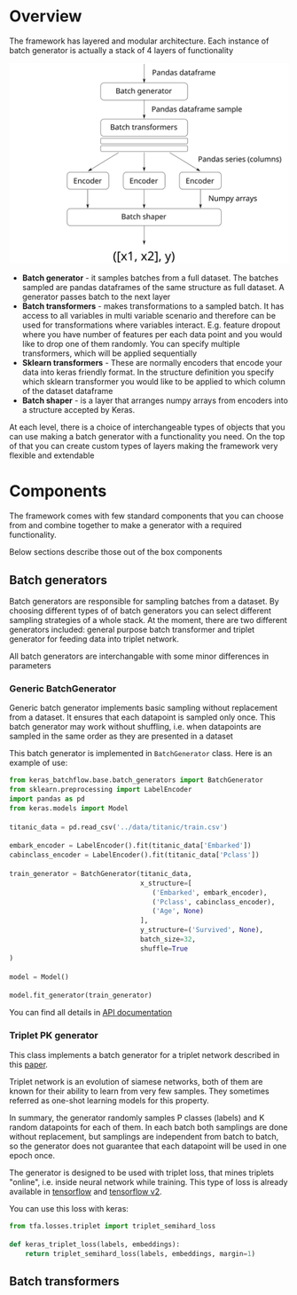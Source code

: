# Overview

The framework has layered and modular architecture. Each instance of batch generator is actually
a stack of 4 layers of functionality

![Functional diagram](images/functional_diagram.svg)

- **Batch generator** - it samples batches from a full dataset. The batches sampled are
 pandas dataframes of the same structure as full dataset. A generator passes batch to
  the next layer 
- **Batch transformers** - makes transformations to a sampled batch. It has access to all variables
 in multi variable scenario and therefore can be used for transformations where variables
  interact. E.g. feature dropout where you have number of features per each data point and 
  you would like to drop one of them randomly. You can specify multiple transformers, which will 
  be applied sequentially
- **Sklearn transformers** - These are normally encoders that encode your data into keras friendly
 format. In the structure definition you specify which sklearn transformer you would like to
 be applied to which column of the dataset dataframe
- **Batch shaper** - is a layer that arranges numpy arrays from encoders into a structure 
 accepted by Keras. 

At each level, there is a choice of interchangeable types of objects that you can use 
making a batch generator with a functionality you need. On the top of that you can create 
custom types of layers making the framework very flexible and extendable

# Components 

The framework comes with few standard components that you can choose from and combine together to 
make a generator with a required functionality. 

Below sections describe those out of the box components

## Batch generators

Batch generators are responsible for sampling batches from a dataset. By choosing different types of 
of batch generators you can select different sampling strategies of a whole stack. At the moment, 
there are two different generators included: general purpose batch transformer and triplet generator for 
feeding data into triplet network. 

All batch generators are interchangable with some minor differences in parameters 

### Generic BatchGenerator

Generic batch generator implements basic sampling without replacement from a dataset. 
It ensures that each datapoint is sampled only once. This batch generator may work without shuffling, i.e. when
datapoints are sampled in the same order as they are presented in a dataset

This batch generator is implemented in `BatchGenerator` class. Here is an example of use:

```python
from keras_batchflow.base.batch_generators import BatchGenerator
from sklearn.preprocessing import LabelEncoder
import pandas as pd
from keras.models import Model

titanic_data = pd.read_csv('../data/titanic/train.csv')

embark_encoder = LabelEncoder().fit(titanic_data['Embarked'])
cabinclass_encoder = LabelEncoder().fit(titanic_data['Pclass'])

train_generator = BatchGenerator(titanic_data, 
                                 x_structure=[
                                    ('Embarked', embark_encoder),
                                    ('Pclass', cabinclass_encoder),
                                    ('Age', None)                    
                                 ],
                                 y_structure=('Survived', None),
                                 batch_size=32,
                                 shuffle=True
)

model = Model()

model.fit_generator(train_generator)  
```

You can find all details in [API documentation](reference.md#batchgenerator-class) 

### Triplet PK generator

This class implements a batch generator for a triplet network described in this 
[paper](https://arxiv.org/abs/1703.07737). 

Triplet network is an evolution of siamese networks, both of them are known for their ability to learn from very
few samples. They sometimes referred as one-shot learning models for this property.

In summary, the generator randomly samples P classes (labels) and K random datapoints for each of them. In each batch 
both samplings are done without replacement, but samplings are independent from batch to batch, so the 
generator does not guarantee that each datapoint will be used in one epoch once.

The generator is designed to be used with triplet loss, that mines triplets "online", i.e. inside neural network 
while training. This type of loss is already available in 
[tensorflow](https://www.tensorflow.org/versions/r1.15/api_docs/python/tf/contrib/losses/metric_learning/triplet_semihard_loss) 
and [tensorflow v2](https://www.tensorflow.org/addons/api_docs/python/tfa/losses/triplet_semihard_loss). 

You can use this loss with keras:

```python
from tfa.losses.triplet import triplet_semihard_loss

def keras_triplet_loss(labels, embeddings):
    return triplet_semihard_loss(labels, embeddings, margin=1)
```


## Batch transformers

